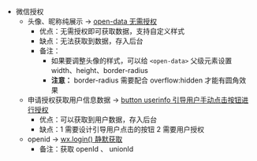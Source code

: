 - 微信授权
	- 头像、昵称纯展示 -> [open-data 无需授权](https://developers.weixin.qq.com/miniprogram/dev/component/open-data.html)
		- 优点：无需授权即可获取数据，支持自定义样式
		- 缺点：无法获取到数据，存入后台
		- 备注：
			- 如果要调整头像的样式，可以给 `<open-data>` 父级元素设置 width、height、border-radius
			- **注意：** border-radius 需要配合 overflow:hidden 才能有圆角效果
	- 申请授权获取用户信息数据 -> [button userinfo 引导用户手动点击按钮进行授权](https://developers.weixin.qq.com/miniprogram/dev/component/button.html)
		- 优点：可以获取到用户数据，存入后台
		- 缺点：1 需要设计引导用户点击的按钮 2 需要用户授权
	- openid -> [wx.login() 静默获取](https://developers.weixin.qq.com/miniprogram/dev/api/api-login.html)
		- 备注：获取 openId 、 unionId


